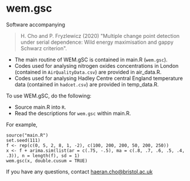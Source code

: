 # wem.gsc
Software accompanying 
> H. Cho and P. Fryzlewicz (2020) "Multiple change point detection under serial dependence: Wild energy maximisation and gappy Schwarz criterion".

- The main routine of WEM.gSC is contained in main.R (`wem.gsc`). 
- Codes used for analysing nitrogen oxides concentrations in London (contained in `AirQualityData.csv`) are provided in air_data.R.
- Codes used for analysing Hadley Centre central England temperature data (contained in `hadcet.csv`) are provided in temp_data.R.

To use WEM.gSC, do the following:

- Source main.R into `R`.
- Read the descriptions for `wem.gsc` within main.R.

For example,

```{r}
source("main.R")
set.seed(111)
f <- rep(c(0, 5, 2, 8, 1, -2), c(100, 200, 200, 50, 200, 250))
x <- f + arima.sim(list(ar = c(.75, -.5), ma = c(.8, .7, .6, .5, .4, .3)), n = length(f), sd = 1)
wem.gsc(x, double.cusum = TRUE)
```

If you have any questions, contact haeran.cho@bristol.ac.uk

